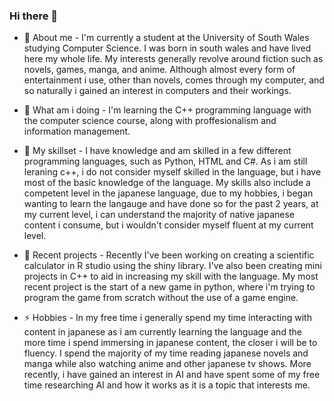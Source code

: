 ### Hi there 👋

- 🤔 About me - I'm currently a student at the University of South Wales studying Computer Science. I was born in south wales and have lived here my whole life. My interests generally revolve around fiction such as novels, games, manga, and anime. Although almost every form of entertainment i use, other than novels, comes through my computer, and so naturally i gained an interest in computers and their workings. 
  
- 🔭 What am i doing - I'm learning the C++ programming language with the computer science course, along with proffesionalism and information management.
  
- 🌱 My skillset - I have knowledge and am skilled in a few different programming languages, such as Python, HTML and C#. As i am still leraning c++, i do not consider myself skilled in the language, but i have most of the basic knowledge of the language. My skills also include a competent level in the japanese language, due to my hobbies, i began wanting to learn the langauge and have done so for the past 2 years, at my current level, i can understand the majority of native japanese content i consume, but i wouldn't consider myself fluent at my current level. 
  
- 💬 Recent projects - Recently I've been working on creating a scientific calculator in R studio using the shiny library. I've also been creating mini projects in C++ to aid in increasing my skill with the language. My most recent project is the start of a new game in python, where i'm trying to program the game from scratch without the use of a game engine. 

- ⚡ Hobbies - In my free time i generally spend my time interacting with content in japanese as i am currently learning the language and the more time i spend immersing in japanese content, the closer i will be to fluency. I spend the majority of my time reading japanese novels and manga while also watching anime and other japanese tv shows. More recently, i have gained an interest in AI and have spent some of my free time researching AI and how it works as it is a topic that interests me.

<!--
**AlfieRichards19/AlfieRichards19** is a ✨ _special_ ✨ repository because its `README.md` (this file) appears on your GitHub profile.

Here are some ideas to get you started:

- 🔭 I’m currently working on ...
- 🌱 I’m currently learning ...
- 👯 I’m looking to collaborate on ...
- 🤔 I’m looking for help with ...
- 💬 Ask me about ...
- 📫 How to reach me: ...
- 😄 Pronouns: ...
-  Fun fact: ...
-->
